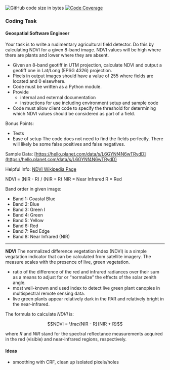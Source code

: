 ![GitHub code size in bytes](https://img.shields.io/github/languages/code-size/brendonhall/farmfinder)
[![Code Coverage](https://img.shields.io/codecov/c/github/brendonhall/farmfinder)](https://codecov.io/github/brendonhall/farmfinder)

### Coding Task
#### Geospatial Software Engineer

Your task is to write a rudimentary agricultural field detector. Do this by calculating NDVI for a given 8-band image. NDVI values will be high where there are plants and lower where they are
absent.

- Given an 8-band geotiff in UTM projection, calculate NDVI and output a geotiff one in Lat/Long (EPSG 4326) projection.
- Pixels in output images should have a value of 255 where fields are located and 0 elsewhere.
- Code must be written as a Python module.
- Provide
    - internal and external documentation
    - instructions for use including environment setup and sample code
- Code must allow client code to specify the threshold for determining which NDVI values should be considered as part of a field.

Bonus Points:
- Tests
- Ease of setup
The code does not need to find the fields perfectly. There will likely be some false positives and
false negatives.

Sample Data:
[https://hello.planet.com/data/s/L6GYNf4N6wTRydD](https://hello.planet.com/data/s/L6GYNf4N6wTRydD)

Helpful Info:
[NDVI Wikipedia Page](https://en.wikipedia.org/wiki/Normalized_difference_vegetation_index)

NDVI = (NIR - R) / (NIR + R)
NIR = Near Infrared
R = Red

Band order in given image:
- Band 1: Coastal Blue
- Band 2: Blue
- Band 3: Green I
- Band 4: Green
- Band 5: Yellow
- Band 6: Red
- Band 7: Red Edge
- Band 8: Near Infrared (NIR)
 
----------------------
**NDVI**
The normalized difference vegetation index (NDVI) is a simple vegatation indicator that can be calculated from satellite imagery.  The measure scales with the presence of live, green vegetation.

- ratio of the difference of the red and infrared radiances over their sum as a means to adjust for or “normalize” the effects of the solar zenith angle.
- most well-known and used index to detect live green plant canopies in multispectral remote sensing data. 
-  live green plants appear relatively dark in the PAR and relatively bright in the near-infrared.

The formula to calculate $NDVI$ is:

$$NDVI = \frac{NIR - R}{NIR + R}$$

where $R$ and $NIR$ stand for the spectral reflectance measurements acquired in the red (visible) and near-infrared regions, respectively.

#### Ideas
- smoothing with CRF, clean up isolated pixels/holes